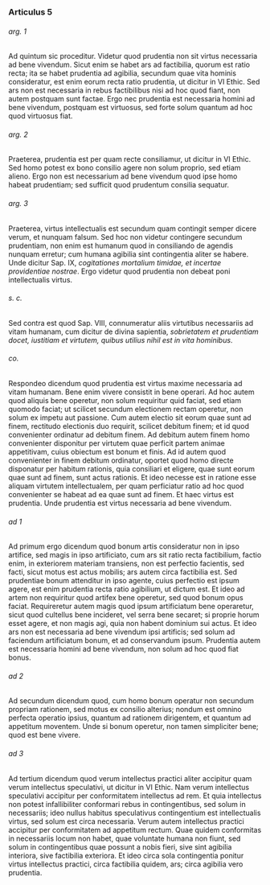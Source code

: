 ### Articulus 5

###### arg. 1
Ad quintum sic proceditur. Videtur quod prudentia non sit virtus necessaria ad bene vivendum. Sicut enim se habet ars ad factibilia, quorum est ratio recta; ita se habet prudentia ad agibilia, secundum quae vita hominis consideratur, est enim eorum recta ratio prudentia, ut dicitur in VI Ethic. Sed ars non est necessaria in rebus factibilibus nisi ad hoc quod fiant, non autem postquam sunt factae. Ergo nec prudentia est necessaria homini ad bene vivendum, postquam est virtuosus, sed forte solum quantum ad hoc quod virtuosus fiat.

###### arg. 2
Praeterea, prudentia est per quam recte consiliamur, ut dicitur in VI Ethic. Sed homo potest ex bono consilio agere non solum proprio, sed etiam alieno. Ergo non est necessarium ad bene vivendum quod ipse homo habeat prudentiam; sed sufficit quod prudentum consilia sequatur.

###### arg. 3
Praeterea, virtus intellectualis est secundum quam contingit semper dicere verum, et nunquam falsum. Sed hoc non videtur contingere secundum prudentiam, non enim est humanum quod in consiliando de agendis nunquam erretur; cum humana agibilia sint contingentia aliter se habere. Unde dicitur Sap. IX, *cogitationes mortalium timidae, et incertae providentiae nostrae*. Ergo videtur quod prudentia non debeat poni intellectualis virtus.

###### s. c.
Sed contra est quod Sap. VIII, connumeratur aliis virtutibus necessariis ad vitam humanam, cum dicitur de divina sapientia, *sobrietatem et prudentiam docet, iustitiam et virtutem, quibus utilius nihil est in vita hominibus*.

###### co.
Respondeo dicendum quod prudentia est virtus maxime necessaria ad vitam humanam. Bene enim vivere consistit in bene operari. Ad hoc autem quod aliquis bene operetur, non solum requiritur quid faciat, sed etiam quomodo faciat; ut scilicet secundum electionem rectam operetur, non solum ex impetu aut passione. Cum autem electio sit eorum quae sunt ad finem, rectitudo electionis duo requirit, scilicet debitum finem; et id quod convenienter ordinatur ad debitum finem. Ad debitum autem finem homo convenienter disponitur per virtutem quae perficit partem animae appetitivam, cuius obiectum est bonum et finis. Ad id autem quod convenienter in finem debitum ordinatur, oportet quod homo directe disponatur per habitum rationis, quia consiliari et eligere, quae sunt eorum quae sunt ad finem, sunt actus rationis. Et ideo necesse est in ratione esse aliquam virtutem intellectualem, per quam perficiatur ratio ad hoc quod convenienter se habeat ad ea quae sunt ad finem. Et haec virtus est prudentia. Unde prudentia est virtus necessaria ad bene vivendum.

###### ad 1
Ad primum ergo dicendum quod bonum artis consideratur non in ipso artifice, sed magis in ipso artificiato, cum ars sit ratio recta factibilium, factio enim, in exteriorem materiam transiens, non est perfectio facientis, sed facti, sicut motus est actus mobilis; ars autem circa factibilia est. Sed prudentiae bonum attenditur in ipso agente, cuius perfectio est ipsum agere, est enim prudentia recta ratio agibilium, ut dictum est. Et ideo ad artem non requiritur quod artifex bene operetur, sed quod bonum opus faciat. Requireretur autem magis quod ipsum artificiatum bene operaretur, sicut quod cultellus bene incideret, vel serra bene secaret; si proprie horum esset agere, et non magis agi, quia non habent dominium sui actus. Et ideo ars non est necessaria ad bene vivendum ipsi artificis; sed solum ad faciendum artificiatum bonum, et ad conservandum ipsum. Prudentia autem est necessaria homini ad bene vivendum, non solum ad hoc quod fiat bonus.

###### ad 2
Ad secundum dicendum quod, cum homo bonum operatur non secundum propriam rationem, sed motus ex consilio alterius; nondum est omnino perfecta operatio ipsius, quantum ad rationem dirigentem, et quantum ad appetitum moventem. Unde si bonum operetur, non tamen simpliciter bene; quod est bene vivere.

###### ad 3
Ad tertium dicendum quod verum intellectus practici aliter accipitur quam verum intellectus speculativi, ut dicitur in VI Ethic. Nam verum intellectus speculativi accipitur per conformitatem intellectus ad rem. Et quia intellectus non potest infallibiliter conformari rebus in contingentibus, sed solum in necessariis; ideo nullus habitus speculativus contingentium est intellectualis virtus, sed solum est circa necessaria. Verum autem intellectus practici accipitur per conformitatem ad appetitum rectum. Quae quidem conformitas in necessariis locum non habet, quae voluntate humana non fiunt, sed solum in contingentibus quae possunt a nobis fieri, sive sint agibilia interiora, sive factibilia exteriora. Et ideo circa sola contingentia ponitur virtus intellectus practici, circa factibilia quidem, ars; circa agibilia vero prudentia.

